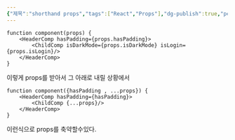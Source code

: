 ```yaml
---
{"제목":"shorthand props","tags":["React","Props"],"dg-publish":true,"permalink":"/v2/Studynotes/React/shorthand props/","dgPassFrontmatter":true}
---
```




```tsx
function component(props) {
	<HeaderComp hasPadding={props.hasPadding}>
		<ChildComp isDarkMode={props.isDarkMode} isLogin={props.isLogin}/>
	</HeaderComp>
}
```

이렇게 props를 받아서 그 아래로 내릴 상황에서

```tsx
function component({hasPadding , ...props}) {
	<HeaderComp hasPadding={hasPadding}>
		<ChildComp {...props}/>
	</HeaderComp>
}
```

이런식으로 props를 축약할수있다.

